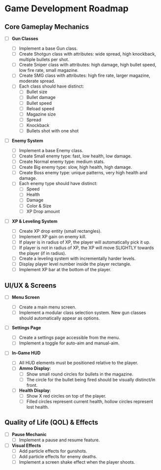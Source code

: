 # Game Development Roadmap

## Core Gameplay Mechanics

- [ ] **Gun Classes**

  - [ ] Implement a base Gun class.
  - [ ] Create Shotgun class with attributes: wide spread, high knockback, multiple bullets per shot.
  - [ ] Create Sniper class with attributes: high damage, high bullet speed, low fire rate, small magazine.
  - [ ] Create SMG class with attributes: high fire rate, larger magazine, moderate spread.
  - [ ] Each class should have distinct:
    - [ ] Bullet size
    - [ ] Bullet damage
    - [ ] Bullet speed
    - [ ] Reload speed
    - [ ] Magazine size
    - [ ] Spread
    - [ ] Knockback
    - [ ] Bullets shot with one shot

- [ ] **Enemy System**

  - [ ] Implement a base Enemy class.
  - [ ] Create Small enemy type: fast, low health, low damage.
  - [ ] Create Normal enemy type: medium stats.
  - [ ] Create Big enemy type: slow, high health, high damage.
  - [ ] Create Boss enemy type: unique patterns, very high health and damage.
  - [ ] Each enemy type should have distinct:
    - [ ] Speed
    - [ ] Health
    - [ ] Damage
    - [ ] Color & Size
    - [ ] XP Drop amount

- [ ] **XP & Leveling System**
  - [ ] Create XP drop entity (small rectangles).
  - [ ] Implement XP gain on enemy kill.
  - [ ] If player is in radius of XP, the player will automatically pick it up.
  - [ ] If player is not in radius of XP, the XP will move SLIGHTLY towards the player (if in radius).
  - [ ] Create a leveling system with incrementally harder levels.
  - [ ] Display player level number inside the player rectangle.
  - [ ] Implement XP bar at the bottom of the player.

## UI/UX & Screens

- [ ] **Menu Screen**

  - [ ] Create a main menu screen.
  - [ ] Implement a modular class selection system. New gun classes should automatically appear as options.

- [ ] **Settings Page**

  - [ ] Create a settings page accessible from the menu.
  - [ ] Implement a toggle for auto-aim and manual-aim.

- [ ] **In-Game HUD**
  - [ ] All HUD elements must be positioned relative to the player.
  - [ ] **Ammo Display**:
    - [ ] Show small round circles for bullets in the magazine.
    - [ ] The circle for the bullet being fired should be visually distinct/in front.
  - [ ] **Health Display**:
    - [ ] Show X red circles on top of the player.
    - [ ] Filled circles represent current health, hollow circles represent lost health.

## Quality of Life (QOL) & Effects

- [ ] **Pause Mechanic**
  - [ ] Implement a pause and resume feature.
- [ ] **Visual Effects**
  - [ ] Add particle effects for gunshots.
  - [ ] Add particle effects for enemy deaths.
  - [ ] Implement a screen shake effect when the player shoots.
